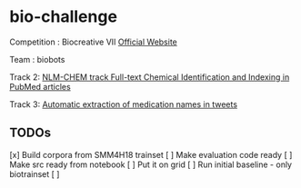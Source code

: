 # bio-challenge
Competition :  Biocreative VII [Official Website](https://biocreative.bioinformatics.udel.edu/tasks/biocreative-vii/)

Team : biobots

Track 2: [NLM-CHEM track Full-text Chemical Identification and Indexing in PubMed articles](https://biocreative.bioinformatics.udel.edu/tasks/biocreative-vii/track-2/)

Track 3: [Automatic extraction of medication names in tweets](https://biocreative.bioinformatics.udel.edu/tasks/biocreative-vii/track-3/)



## TODOs

[x] Build corpora from SMM4H18 trainset
[ ] Make evaluation code ready
[ ] Make src ready from notebook
[ ] Put it on grid
[ ] Run initial baseline - only biotrainset
[ ] 
